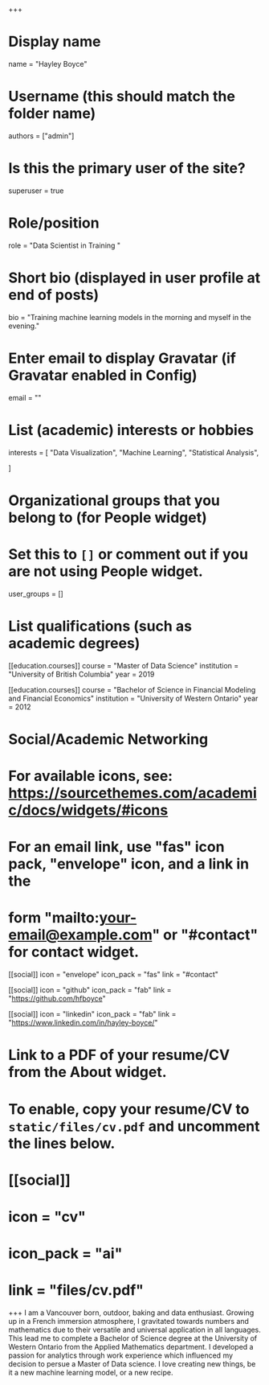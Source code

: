 +++
# Display name
name = "Hayley Boyce"

# Username (this should match the folder name)
authors = ["admin"]

# Is this the primary user of the site?
superuser = true

# Role/position
role = "Data Scientist in Training "

# Short bio (displayed in user profile at end of posts)
bio = "Training machine learning models in the morning and myself in the evening."

# Enter email to display Gravatar (if Gravatar enabled in Config)
email = ""

# List (academic) interests or hobbies
interests = [
  "Data Visualization",
  "Machine Learning",
  "Statistical Analysis",
  
]

# Organizational groups that you belong to (for People widget)
#   Set this to `[]` or comment out if you are not using People widget.
user_groups = []

# List qualifications (such as academic degrees)
[[education.courses]]
  course = "Master of Data Science"
  institution = "University of British Columbia"
  year = 2019

[[education.courses]]
  course = "Bachelor of Science in Financial Modeling and Financial Economics"
  institution = "University of Western Ontario"
  year = 2012


# Social/Academic Networking
# For available icons, see: https://sourcethemes.com/academic/docs/widgets/#icons
#   For an email link, use "fas" icon pack, "envelope" icon, and a link in the
#   form "mailto:your-email@example.com" or "#contact" for contact widget.

[[social]]
  icon = "envelope"
  icon_pack = "fas"
  link = "#contact"  

[[social]]
  icon = "github"
  icon_pack = "fab"
  link = "https://github.com/hfboyce"
  
[[social]] 
icon = "linkedin" 
icon_pack = "fab" 
link = "https://www.linkedin.com/in/hayley-boyce/"

# Link to a PDF of your resume/CV from the About widget.
# To enable, copy your resume/CV to `static/files/cv.pdf` and uncomment the lines below.
# [[social]]
#   icon = "cv"
#   icon_pack = "ai"
#   link = "files/cv.pdf"

+++
I am a Vancouver born, outdoor, baking and data enthusiast.  Growing up in a French immersion atmosphere, I gravitated towards numbers and mathematics due to their versatile and universal application in all languages. This lead me to complete a Bachelor of Science degree at the University of Western Ontario from the Applied Mathematics department. I developed a passion for analytics through work experience which influenced my decision to persue a Master of Data science.  I love creating new things, be it a new machine learning model, or a new recipe. 
